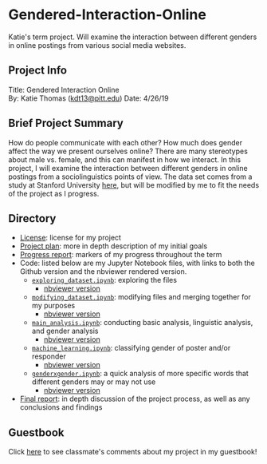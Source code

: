 # Gendered-Interaction-Online
Katie's term project. Will examine the interaction between different genders in online postings from various social media websites.

## Project Info
Title: Gendered Interaction Online  
By: Katie Thomas (kdt13@pitt.edu)
Date: 4/26/19

## Brief Project Summary
How do people communicate with each other? How much does gender affect the way we present ourselves online? There are many stereotypes about male vs. female, and this can manifest in how we interact. In this project, I will examine the interaction between different genders in online postings from a sociolinguistics points of view. The data set comes from a study at Stanford University [here](https://nlp.stanford.edu/robvoigt/rtgender/), but will be modified by me to fit the needs of the project as I progress.

## Directory
- [License](LICENSE.md): license for my project
- [Project plan](project_plan.md): more in depth description of my initial goals
- [Progress report](progress_report.md): markers of my progress throughout the term
- Code: listed below are my Jupyter Notebook files, with links to both the Github version and the nbviewer rendered version.
	- [`exploring_dataset.ipynb`](exploratory_data_analysis/exploring_dataset.ipynb): exploring the files
		- [nbviewer version](https://nbviewer.jupyter.org/github/Data-Science-for-Linguists-2019/Gendered-Interaction-Online/blob/master/exploratory_data_analysis/exploring_dataset.ipynb)
	- [`modifying_dataset.ipynb`](exploratory_data_analysis/modifying_dataset.ipynb): modifying files and merging together for my purposes
		- [nbviewer version](https://nbviewer.jupyter.org/github/Data-Science-for-Linguists-2019/Gendered-Interaction-Online/blob/master/exploratory_data_analysis/modifying_dataset.ipynb)
	- [`main_analysis.ipynb`](main_analysis.ipynb): conducting basic analysis, linguistic analysis, and gender analysis
		- [nbviewer version](https://nbviewer.jupyter.org/github/Data-Science-for-Linguists-2019/Gendered-Interaction-Online/blob/master/main_analysis.ipynb)
	- [`machine_learning.ipynb`](machine_learning.ipynb): classifying gender of poster and/or responder
		- [nbviewer version](https://nbviewer.jupyter.org/github/Data-Science-for-Linguists-2019/Gendered-Interaction-Online/blob/master/machine_learning.ipynb)
	- [`genderxgender.ipynb`](genderxgender.ipynb): a quick analysis of more specific words that different genders may or may not use
		- [nbviewer version](https://nbviewer.jupyter.org/github/Data-Science-for-Linguists-2019/Gendered-Interaction-Online/blob/master/genderxgender.ipynb)
- [Final report](final_report.md): in depth discussion of the project process, as well as any conclusions and findings

## Guestbook
Click [here](https://github.com/Data-Science-for-Linguists-2019/Class-Plaza/blob/master/guestbooks/guestbook_katie.md) to see classmate's comments about my project in my guestbook!